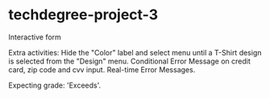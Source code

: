 # techdegree-project-3
 Interactive form
 
Extra activities: Hide the "Color" label and select menu until a T-Shirt design is selected from the "Design" menu.
                   Conditional Error Message on credit card, zip code and cvv input.
                   Real-time Error Messages.
    
 Expecting grade: 'Exceeds'.
